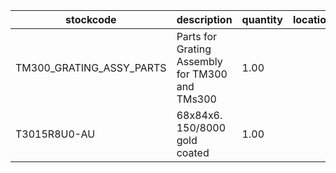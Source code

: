 |stockcode|description|quantity|location|
|---------|-----------|--------|--------|
|TM300_GRATING_ASSY_PARTS|Parts for Grating Assembly for TM300 and TMs300|1.00||
|T3015R8U0-AU|68x84x6. 150/8000 gold coated|1.00||
